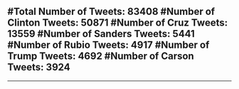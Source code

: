 #Total Number of Tweets: 83408 
#Number of Clinton Tweets: 50871
#Number of Cruz Tweets: 13559
#Number of Sanders Tweets: 5441
#Number of Rubio Tweets: 4917
#Number of Trump Tweets: 4692
#Number of Carson Tweets: 3924
---
---

